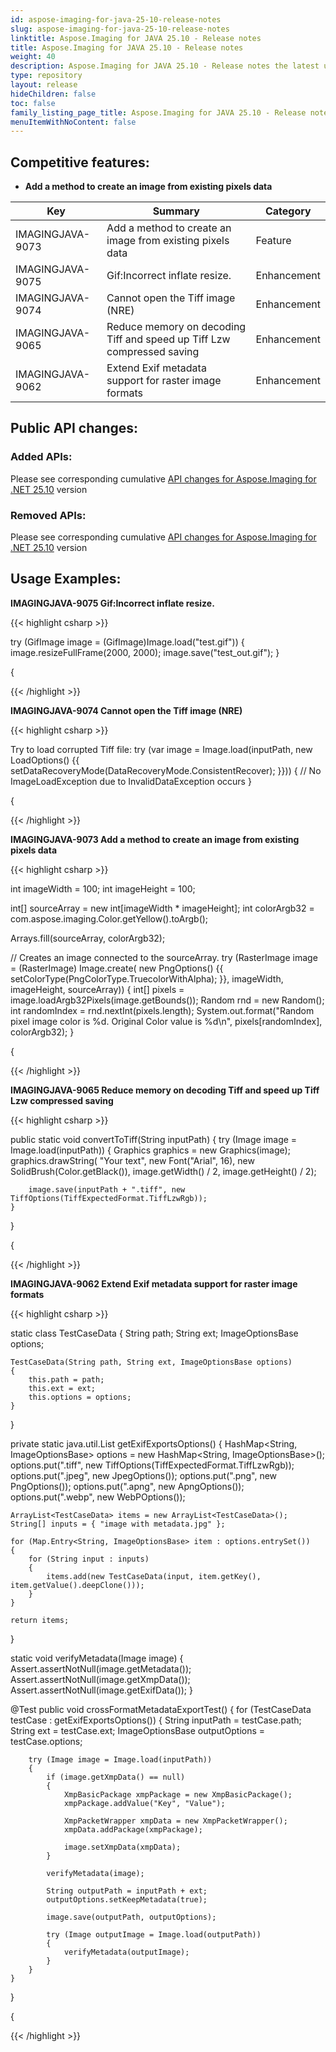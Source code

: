```yaml
---
id: aspose-imaging-for-java-25-10-release-notes
slug: aspose-imaging-for-java-25-10-release-notes
linktitle: Aspose.Imaging for JAVA 25.10 - Release notes
title: Aspose.Imaging for JAVA 25.10 - Release notes
weight: 40
description: Aspose.Imaging for JAVA 25.10 - Release notes the latest updates and fixes.
type: repository
layout: release
hideChildren: false
toc: false
family_listing_page_title: Aspose.Imaging for JAVA 25.10 - Release notes
menuItemWithNoContent: false
---
```


## Competitive features:

- **Add a method to create an image from existing pixels data**

| **Key**         | **Summary**                                                                                                                                                              | **Category** |
|-----------------|--------------------------------------------------------------------------------------------------------------------------------------------------------------------------|--------------|
| IMAGINGJAVA-9073 | Add a method to create an image from existing pixels data                                                                                                                                  | Feature      |
| IMAGINGJAVA-9075 | Gif:Incorrect inflate resize.                                                                                                                                   | Enhancement      |
| IMAGINGJAVA-9074 | Cannot open the Tiff image (NRE)                                                                                                                                  | Enhancement      |
| IMAGINGJAVA-9065 | Reduce memory on decoding Tiff and speed up Tiff Lzw compressed saving                                                                                                                                  | Enhancement      |
| IMAGINGJAVA-9062 | Extend Exif metadata support for raster image formats                                                                                                                                  | Enhancement      |

## Public API changes:

### Added APIs:

Please see corresponding cumulative [API changes for Aspose.Imaging for .NET 25.10](https://releases.aspose.com/imaging/net/release-notes/2025/aspose-imaging-for-net-25-10-release-notes/) version

### Removed APIs:

Please see corresponding cumulative [API changes for Aspose.Imaging for .NET 25.10](https://releases.aspose.com/imaging/net/release-notes/2025/aspose-imaging-for-net-25-10-release-notes/) version

## Usage Examples:

**IMAGINGJAVA-9075 Gif:Incorrect inflate resize.**

{{< highlight csharp >}}

try (GifImage image = (GifImage)Image.load("test.gif"))
{
    image.resizeFullFrame(2000, 2000);
    image.save("test_out.gif");
}

{

{{< /highlight >}}

**IMAGINGJAVA-9074 Cannot open the Tiff image (NRE)**

{{< highlight csharp >}}

Try to load corrupted Tiff file:
try (var image = Image.load(inputPath, new LoadOptions() {{ setDataRecoveryMode(DataRecoveryMode.ConsistentRecover); }}))
{
    // No ImageLoadException due to InvalidDataException occurs
}

{

{{< /highlight >}}

**IMAGINGJAVA-9073 Add a method to create an image from existing pixels data**

{{< highlight csharp >}}

int imageWidth = 100;
int imageHeight = 100;

int[] sourceArray = new int[imageWidth * imageHeight];
int colorArgb32 = com.aspose.imaging.Color.getYellow().toArgb();

Arrays.fill(sourceArray, colorArgb32);

// Creates an image connected to the sourceArray.
try (RasterImage image = (RasterImage) Image.create(
           new PngOptions() {{ setColorType(PngColorType.TruecolorWithAlpha); }},
           imageWidth,
           imageHeight,
           sourceArray))
{
    int[] pixels = image.loadArgb32Pixels(image.getBounds());
    Random rnd = new Random();
	int randomIndex = rnd.nextInt(pixels.length);
    System.out.format("Random pixel image color is %d. Original Color value is %d\n", pixels[randomIndex], colorArgb32);
}

{

{{< /highlight >}}

**IMAGINGJAVA-9065 Reduce memory on decoding Tiff and speed up Tiff Lzw compressed saving**

{{< highlight csharp >}}

public static void convertToTiff(String inputPath)
{
    try (Image image = Image.load(inputPath))
    {
		Graphics graphics = new Graphics(image);
		graphics.drawString(
			"Your text",
			new Font("Arial", 16),
			new SolidBrush(Color.getBlack()),
			image.getWidth() / 2,
			image.getHeight() / 2);

        image.save(inputPath + ".tiff", new TiffOptions(TiffExpectedFormat.TiffLzwRgb));
    }
}

{

{{< /highlight >}}

**IMAGINGJAVA-9062 Extend Exif metadata support for raster image formats**

{{< highlight csharp >}}

static class TestCaseData
{
	String path;
	String ext;
	ImageOptionsBase options;

	TestCaseData(String path, String ext, ImageOptionsBase options)
	{
		this.path = path;
		this.ext = ext;
		this.options = options;
	}
}

private static java.util.List<TestCaseData> getExifExportsOptions()
{
	HashMap<String, ImageOptionsBase> options = new HashMap<String, ImageOptionsBase>();
	options.put(".tiff",  new TiffOptions(TiffExpectedFormat.TiffLzwRgb));
	options.put(".jpeg", new JpegOptions());
	options.put(".png", new PngOptions());
	options.put(".apng", new ApngOptions());
	options.put(".webp", new WebPOptions());

	ArrayList<TestCaseData> items = new ArrayList<TestCaseData>();
	String[] inputs = { "image with metadata.jpg" };

	for (Map.Entry<String, ImageOptionsBase> item : options.entrySet())
	{
		for (String input : inputs)
		{
			items.add(new TestCaseData(input, item.getKey(), item.getValue().deepClone()));
		}
	}

	return items;
}

static void verifyMetadata(Image image)
{
	Assert.assertNotNull(image.getMetadata());
	Assert.assertNotNull(image.getXmpData());
	Assert.assertNotNull(image.getExifData());
}

@Test
public void crossFormatMetadataExportTest()
{
	for (TestCaseData testCase : getExifExportsOptions())
	{
		String inputPath = testCase.path;
		String ext = testCase.ext;
		ImageOptionsBase outputOptions = testCase.options;

		try (Image image = Image.load(inputPath))
		{
			if (image.getXmpData() == null)
			{
				XmpBasicPackage xmpPackage = new XmpBasicPackage();
				xmpPackage.addValue("Key", "Value");

				XmpPacketWrapper xmpData = new XmpPacketWrapper();
				xmpData.addPackage(xmpPackage);

				image.setXmpData(xmpData);
			}

			verifyMetadata(image);

			String outputPath = inputPath + ext;
			outputOptions.setKeepMetadata(true);

			image.save(outputPath, outputOptions);

			try (Image outputImage = Image.load(outputPath))
			{
				verifyMetadata(outputImage);
			}
		}
	}
}

{

{{< /highlight >}}

